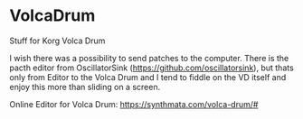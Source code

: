 # VolcaDrum
Stuff for Korg Volca Drum

I wish there was a possibility to send patches to the computer. There is the pacth editor from OscillatorSink (https://github.com/oscillatorsink), but thats only from Editor to the Volca Drum and I tend to fiddle on the VD itself and enjoy this more than sliding on a screen. 

Online Editor for Volca Drum: https://synthmata.com/volca-drum/#
